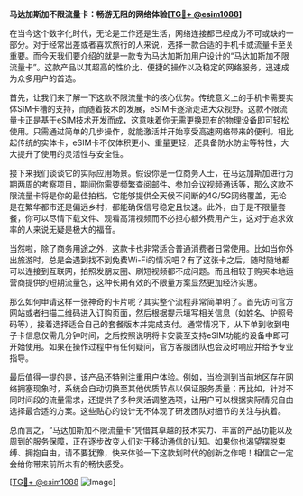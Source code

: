 **马达加斯加不限流量卡：畅游无阻的网络体验[[TG💪+ @esim1088](https://t.me/s/esim1088)]**

在当今这个数字化时代，无论是工作还是生活，网络连接都已经成为不可或缺的一部分。对于经常出差或者喜欢旅行的人来说，选择一款合适的手机卡或流量卡至关重要。而今天我们要介绍的就是一款专为马达加斯加用户设计的“马达加斯加不限流量卡”。这款产品以其超高的性价比、便捷的操作以及稳定的网络服务，迅速成为众多用户的首选。

首先，让我们来了解一下这款不限流量卡的核心优势。传统意义上的手机卡需要实体SIM卡槽的支持，而随着技术的发展，eSIM卡逐渐走进大众视野。这款不限流量卡正是基于eSIM技术开发而成，这意味着你无需更换现有的物理设备即可轻松使用。只需通过简单的几步操作，就能激活并开始享受高速网络带来的便利。相比起传统的实体卡，eSIM卡不仅体积更小、重量更轻，还具备防水防尘等特性，大大提升了使用的灵活性与安全性。

接下来我们谈谈它的实际应用场景。假设你是一位商务人士，在马达加斯加进行为期两周的考察项目，期间你需要频繁查阅邮件、参加会议视频通话等，那么这款不限流量卡将是你的最佳拍档。它能够提供全天候不间断的4G/5G网络覆盖，无论是在繁华都市还是偏远乡村，都能确保信号稳定且快速。此外，由于是不限量套餐，你可以尽情下载文件、观看高清视频而不必担心额外费用产生，这对于追求效率的人来说无疑是极大的福音。

当然啦，除了商务用途之外，这款卡也非常适合普通消费者日常使用。比如当你外出旅游时，总是会遇到找不到免费Wi-Fi的情况吧？有了这张卡之后，随时随地都可以连接到互联网，拍照发朋友圈、刷短视频都不成问题。而且相较于购买本地运营商提供的短期流量包，这种长期有效的不限量方案显然更加经济实惠。

那么如何申请这样一张神奇的卡片呢？其实整个流程非常简单明了。首先访问官方网站或者扫描二维码进入订购页面，然后根据提示填写相关信息（如姓名、护照号码等），接着选择适合自己的套餐版本并完成支付。通常情况下，从下单到收到电子卡信息仅需几分钟时间，之后按照说明将卡安装至支持eSIM功能的设备中即可开始使用。如果在操作过程中有任何疑问，官方客服团队也会及时响应并给予专业指导。

最后值得一提的是，该产品还特别注重用户体验。例如，当检测到当前地区存在网络拥塞现象时，系统会自动切换至其他优质节点以保证服务质量；再比如，针对不同时间段的流量需求，还提供了多种灵活调整选项，让用户可以根据实际情况自由选择最合适的方案。这些贴心的设计无不体现了研发团队对细节的关注与执着。

总而言之，“马达加斯加不限流量卡”凭借其卓越的技术实力、丰富的产品功能以及周到的服务保障，正在逐步改变人们对于移动通信的认知。如果你也渴望摆脱束缚、拥抱自由，请不要犹豫，快来体验一下这款划时代的创新之作吧！相信它一定会给你带来前所未有的畅快感受。

[[TG💪+ @esim1088](https://t.me/s/esim1088) ![Image](https://i.postimg.cc/4NQfJmqS/Snipaste-2025-05-13-00-14-12.png)]